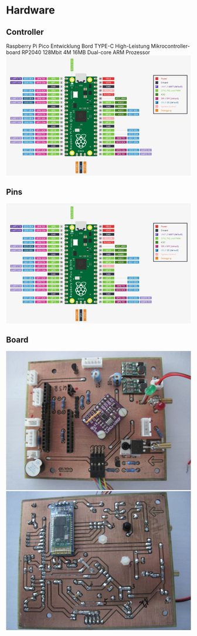 # Hardware
## Controller
Raspberry Pi Pico Entwicklung Bord TYPE-C High-Leistung Mikrocontroller-board RP2040 128Mbit 4M 16MB Dual-core ARM Prozessor
![RP2040](../images/picoPins.jpg)
## Pins
![RP2040DevBoardPins](../images/picoPins.jpg)
## Board
![Top](../images/board_top.jpg)
![Bottom](../images/board_bottom.jpg)